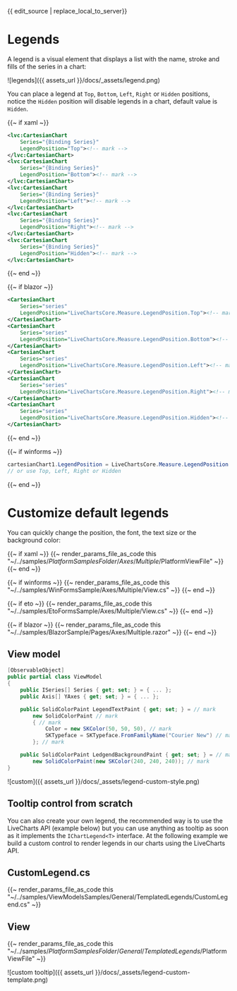 <div id="edit-this-article-source">
    {{ edit_source | replace_local_to_server}}
</div>

# Legends

A legend is a visual element that displays a list with the name, stroke and fills of the series in a chart:

![legends]({{ assets_url }}/docs/_assets/legend.png)

You can place a legend at `Top`, `Bottom`, `Left`, `Right` or `Hidden` positions, notice the `Hidden` position will 
disable legends in a chart, default value is `Hidden`.

{{~ if xaml ~}}
```xml
<lvc:CartesianChart
    Series="{Binding Series}"
    LegendPosition="Top"><!-- mark -->
</lvc:CartesianChart>
<lvc:CartesianChart
    Series="{Binding Series}"
    LegendPosition="Bottom"><!-- mark -->
</lvc:CartesianChart>
<lvc:CartesianChart
    Series="{Binding Series}"
    LegendPosition="Left"><!-- mark -->
</lvc:CartesianChart>
<lvc:CartesianChart
    Series="{Binding Series}"
    LegendPosition="Right"><!-- mark -->
</lvc:CartesianChart>
<lvc:CartesianChart
    Series="{Binding Series}"
    LegendPosition="Hidden"><!-- mark -->
</lvc:CartesianChart>
```
{{~ end ~}}

{{~ if blazor ~}}
```xml
<CartesianChart
    Series="series"
    LegendPosition="LiveChartsCore.Measure.LegendPosition.Top"><!-- mark -->
</CartesianChart>
<CartesianChart
    Series="series"
    LegendPosition="LiveChartsCore.Measure.LegendPosition.Bottom"><!-- mark -->
</CartesianChart>
<CartesianChart
    Series="series"
    LegendPosition="LiveChartsCore.Measure.LegendPosition.Left"><!-- mark -->
</CartesianChart>
<CartesianChart
    Series="series"
    LegendPosition="LiveChartsCore.Measure.LegendPosition.Right"><!-- mark -->
</CartesianChart>
<CartesianChart
    Series="series"
    LegendPosition="LiveChartsCore.Measure.LegendPosition.Hidden"><!-- mark -->
</CartesianChart>
```
{{~ end ~}}

{{~ if winforms ~}}
```csharp
cartesianChart1.LegendPosition = LiveChartsCore.Measure.LegendPosition.Bottom; // mark
// or use Top, Left, Right or Hidden
```
{{~ end ~}}

# Customize default legends

You can quickly change the position, the font, the text size or the background color:

{{~ if xaml ~}}
{{~ render_params_file_as_code this "~/../samples/$PlatformSamplesFolder/Axes/Multiple/$PlatformViewFile" ~}}
{{~ end ~}}

{{~ if winforms ~}}
{{~ render_params_file_as_code this "~/../samples/WinFormsSample/Axes/Multiple/View.cs" ~}}
{{~ end ~}}

{{~ if eto ~}}
{{~ render_params_file_as_code this "~/../samples/EtoFormsSample/Axes/Multiple/View.cs" ~}}
{{~ end ~}}

{{~ if blazor ~}}
{{~ render_params_file_as_code this "~/../samples/BlazorSample/Pages/Axes/Multiple.razor" ~}}
{{~ end ~}}

## View model

```csharp
[ObservableObject]
public partial class ViewModel
{
    public ISeries[] Series { get; set; } = { ... };
    public Axis[] YAxes { get; set; } = { ... };

    public SolidColorPaint LegendTextPaint { get; set; } = // mark
        new SolidColorPaint // mark
        { // mark
            Color = new SKColor(50, 50, 50), // mark
            SKTypeface = SKTypeface.FromFamilyName("Courier New") // mark
        }; // mark

    public SolidColorPaint LedgendBackgroundPaint { get; set; } = // mark
        new SolidColorPaint(new SKColor(240, 240, 240)); // mark
}
```

![custom]({{ assets_url }}/docs/_assets/legend-custom-style.png)

## Tooltip control from scratch

You can also create your own legend, the recommended way is to use the LiveCharts API (example below) but you can
use anything as tooltip as soon as it implements the `IChartLegend<T>` interface. At the following example we build
a custom control to render legends in our charts using the LiveCharts API.

## CustomLegend.cs

{{~ render_params_file_as_code this "~/../samples/ViewModelsSamples/General/TemplatedLegends/CustomLegend.cs" ~}}

## View

{{~ render_params_file_as_code this "~/../samples/$PlatformSamplesFolder/General/TemplatedLegends/$PlatformViewFile" ~}}

![custom tooltip]({{ assets_url }}/docs/_assets/legend-custom-template.png)
